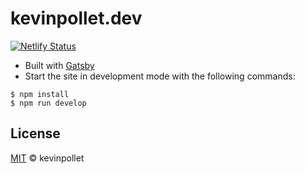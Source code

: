 # kevinpollet.dev

[![Netlify Status](https://api.netlify.com/api/v1/badges/a4c8c58d-9e65-40a3-87b3-30d62ec4f95e/deploy-status)](https://app.netlify.com/sites/amazing-swanson-8df184/deploys)

- Built with [Gatsby](https://www.gatsbyjs.org/)
- Start the site in development mode with the following commands:

```shell
$ npm install
$ npm run develop
```

## License

[MIT](./LICENSE.md) © kevinpollet
